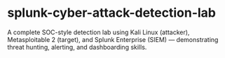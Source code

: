 # splunk-cyber-attack-detection-lab
A complete SOC-style detection lab using Kali Linux (attacker), Metasploitable 2 (target), and Splunk Enterprise (SIEM) — demonstrating threat hunting, alerting, and dashboarding skills.
